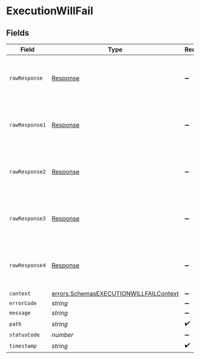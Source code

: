 # ExecutionWillFail


## Fields

| Field                                                                                                   | Type                                                                                                    | Required                                                                                                | Description                                                                                             |
| ------------------------------------------------------------------------------------------------------- | ------------------------------------------------------------------------------------------------------- | ------------------------------------------------------------------------------------------------------- | ------------------------------------------------------------------------------------------------------- |
| `rawResponse`                                                                                           | [Response](https://developer.mozilla.org/en-US/docs/Web/API/Response)                                   | :heavy_minus_sign:                                                                                      | Raw HTTP response; suitable for custom response parsing                                                 |
| `rawResponse1`                                                                                          | [Response](https://developer.mozilla.org/en-US/docs/Web/API/Response)                                   | :heavy_minus_sign:                                                                                      | Raw HTTP response; suitable for custom response parsing                                                 |
| `rawResponse2`                                                                                          | [Response](https://developer.mozilla.org/en-US/docs/Web/API/Response)                                   | :heavy_minus_sign:                                                                                      | Raw HTTP response; suitable for custom response parsing                                                 |
| `rawResponse3`                                                                                          | [Response](https://developer.mozilla.org/en-US/docs/Web/API/Response)                                   | :heavy_minus_sign:                                                                                      | Raw HTTP response; suitable for custom response parsing                                                 |
| `rawResponse4`                                                                                          | [Response](https://developer.mozilla.org/en-US/docs/Web/API/Response)                                   | :heavy_minus_sign:                                                                                      | Raw HTTP response; suitable for custom response parsing                                                 |
| `context`                                                                                               | [errors.SchemasEXECUTIONWILLFAILContext](../../../sdk/models/errors/schemasexecutionwillfailcontext.md) | :heavy_minus_sign:                                                                                      | N/A                                                                                                     |
| `errorCode`                                                                                             | *string*                                                                                                | :heavy_minus_sign:                                                                                      | N/A                                                                                                     |
| `message`                                                                                               | *string*                                                                                                | :heavy_minus_sign:                                                                                      | N/A                                                                                                     |
| `path`                                                                                                  | *string*                                                                                                | :heavy_check_mark:                                                                                      | N/A                                                                                                     |
| `statusCode`                                                                                            | *number*                                                                                                | :heavy_minus_sign:                                                                                      | N/A                                                                                                     |
| `timestamp`                                                                                             | *string*                                                                                                | :heavy_check_mark:                                                                                      | N/A                                                                                                     |